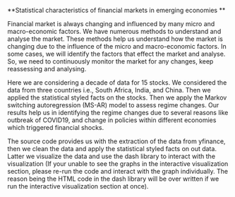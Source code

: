 **Statistical characteristics of financial markets in emerging economies ** 

Financial market is always changing and influenced by many micro and macro-economic factors. We have numerous methods to understand and analyse the market. These methods help us understand how the market is changing due to the influence of the micro and macro-economic factors. In some cases, we will identify the factors that effect the market and analyse. So, we need to continuously monitor the market for any changes, keep reassessing and analysing. 

Here we are considering a decade of data for 15 stocks. We considered the data from three countries i.e., South Africa, India, and China. Then we applied the statistical styled facts on the stocks. Then we apply the Markov switching autoregression (MS-AR) model to assess regime changes. Our results help us in identifying the regime changes due to several reasons like outbreak of COVID19, and change in policies within different economies which triggered financial shocks. 

The source code provides us with the extraction of the data from yfinance, then we clean the data and apply the statistical styled facts on out data. Latter we visualize the data and use the dash library to interact with the visualization (If your unable to see the graphs in the interactive visualization section, please re-run the code and interact with the graph individually. The reason being the HTML code in the dash library will be over written if we run the interactive visualization section at once).  
